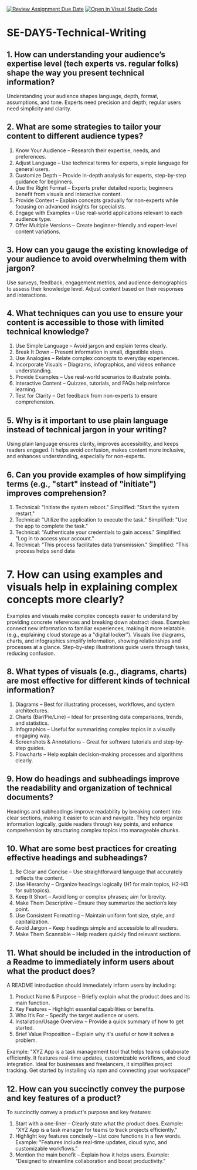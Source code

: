 [![Review Assignment Due Date](https://classroom.github.com/assets/deadline-readme-button-22041afd0340ce965d47ae6ef1cefeee28c7c493a6346c4f15d667ab976d596c.svg)](https://classroom.github.com/a/zsAR-pyY)
[![Open in Visual Studio Code](https://classroom.github.com/assets/open-in-vscode-2e0aaae1b6195c2367325f4f02e2d04e9abb55f0b24a779b69b11b9e10269abc.svg)](https://classroom.github.com/online_ide?assignment_repo_id=18490960&assignment_repo_type=AssignmentRepo)
# SE-DAY5-Technical-Writing
## 1. How can understanding your audience’s expertise level (tech experts vs. regular folks) shape the way you present technical information?
Understanding your audience shapes language, depth, format, assumptions, and tone. Experts need precision and depth; regular users need simplicity and clarity.

## 2. What are some strategies to tailor your content to different audience types?
1. Know Your Audience – Research their expertise, needs, and preferences.
2. Adjust Language – Use technical terms for experts, simple language for general users.
3. Customize Depth – Provide in-depth analysis for experts, step-by-step guidance for beginners.
4. Use the Right Format – Experts prefer detailed reports; beginners benefit from visuals and interactive content.
5. Provide Context – Explain concepts gradually for non-experts while focusing on advanced insights for specialists.
6. Engage with Examples – Use real-world applications relevant to each audience type.
7. Offer Multiple Versions – Create beginner-friendly and expert-level content variations.
## 3. How can you gauge the existing knowledge of your audience to avoid overwhelming them with jargon?
Use surveys, feedback, engagement metrics, and audience demographics to assess their knowledge level. Adjust content based on their responses and interactions.

## 4. What techniques can you use to ensure your content is accessible to those with limited technical knowledge?
1. Use Simple Language – Avoid jargon and explain terms clearly.
2. Break It Down – Present information in small, digestible steps.
3. Use Analogies – Relate complex concepts to everyday experiences.
4. Incorporate Visuals – Diagrams, infographics, and videos enhance understanding.
5. Provide Examples – Use real-world scenarios to illustrate points.
6. Interactive Content – Quizzes, tutorials, and FAQs help reinforce learning.
7. Test for Clarity – Get feedback from non-experts to ensure comprehension.

## 5. Why is it important to use plain language instead of technical jargon in your writing?
Using plain language ensures clarity, improves accessibility, and keeps readers engaged. It helps avoid confusion, makes content more inclusive, and enhances understanding, especially for non-experts.

## 6. Can you provide examples of how simplifying terms (e.g., "start" instead of "initiate") improves comprehension?
1. Technical: "Initiate the system reboot."
Simplified: "Start the system restart."
2. Technical: "Utilize the application to execute the task."
Simplified: "Use the app to complete the task."
3. Technical: "Authenticate your credentials to gain access."
Simplified: "Log in to access your account."
4. Technical: "This process facilitates data transmission."
Simplified: "This process helps send data
# 7. How can using examples and visuals help in explaining complex concepts more clearly?
Examples and visuals make complex concepts easier to understand by providing concrete references and breaking down abstract ideas.
Examples connect new information to familiar experiences, making it more relatable. (e.g., explaining cloud storage as a "digital locker").
Visuals like diagrams, charts, and infographics simplify information, showing relationships and processes at a glance.
Step-by-step illustrations guide users through tasks, reducing confusion.

## 8. What types of visuals (e.g., diagrams, charts) are most effective for different kinds of technical information?
1. Diagrams – Best for illustrating processes, workflows, and system architectures.
2. Charts (Bar/Pie/Line) – Ideal for presenting data comparisons, trends, and statistics.
3. Infographics – Useful for summarizing complex topics in a visually engaging way.
4. Screenshots & Annotations – Great for software tutorials and step-by-step guides.
5. Flowcharts – Help explain decision-making processes and algorithms clearly.

## 9. How do headings and subheadings improve the readability and organization of technical documents?
Headings and subheadings improve readability by breaking content into clear sections, making it easier to scan and navigate. They help organize information logically, guide readers through key points, and enhance comprehension by structuring complex topics into manageable chunks.

## 10. What are some best practices for creating effective headings and subheadings?
1. Be Clear and Concise – Use straightforward language that accurately reflects the content.
2. Use Hierarchy – Organize headings logically (H1 for main topics, H2-H3 for subtopics).
3. Keep It Short – Avoid long or complex phrases; aim for brevity.
4. Make Them Descriptive – Ensure they summarize the section’s key point.
5. Use Consistent Formatting – Maintain uniform font size, style, and capitalization.
6. Avoid Jargon – Keep headings simple and accessible to all readers.
7. Make Them Scannable – Help readers quickly find relevant sections.

## 11. What should be included in the introduction of a Readme to immediately inform users about what the product does?
A README introduction should immediately inform users by including:
1. Product Name & Purpose – Briefly explain what the product does and its main function.
 2. Key Features – Highlight essential capabilities or benefits.
3. Who It’s For – Specify the target audience or users.
4. Installation/Usage Overview – Provide a quick summary of how to get started.
5. Brief Value Proposition – Explain why it's useful or how it solves a problem.

Example:
"XYZ App is a task management tool that helps teams collaborate efficiently. It features real-time updates, customizable workflows, and cloud integration. Ideal for businesses and freelancers, it simplifies project tracking. Get started by installing via npm and connecting your workspace!"

## 12. How can you succinctly convey the purpose and key features of a product?
To succinctly convey a product's purpose and key features:
1. Start with a one-liner – Clearly state what the product does.
Example: "XYZ App is a task manager for teams to track projects efficiently."
2. Highlight key features concisely – List core functions in a few words.
Example: "Features include real-time updates, cloud sync, and customizable workflows."
3. Mention the main benefit – Explain how it helps users.
Example: "Designed to streamline collaboration and boost productivity."




